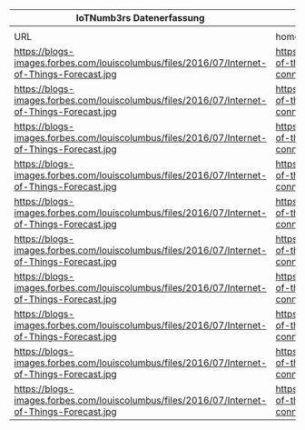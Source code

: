 |IoTNumb3rs Datenerfassung|||||||||||
| ---- | ---- | ---- | ---- | ---- | ---- | ---- | ---- | ---- | ---- | ---- |
||||||||||||
|URL|home_url|filename|device_class|device_count|market_class|market_volume|prognosis_year|publication_year|authorship_class|Dropbox folder|
|https://blogs-images.forbes.com/louiscolumbus/files/2016/07/Internet-of-Things-Forecast.jpg|https://www.forbes.com/sites/louiscolumbus/2016/07/09/internet-of-things-on-pace-to-replace-mobile-phones-as-most-connected-device-in-2018/#22241348732c|file5_Internet-of-Things-Forecast.jpg|cellular|400000000|||2015|2016|expert|Pattoho/20181122-1800|
|https://blogs-images.forbes.com/louiscolumbus/files/2016/07/Internet-of-Things-Forecast.jpg|https://www.forbes.com/sites/louiscolumbus/2016/07/09/internet-of-things-on-pace-to-replace-mobile-phones-as-most-connected-device-in-2018/#22241348732c|file5_Internet-of-Things-Forecast.jpg|non-cellular|4200000000|||2015|||Pattoho/20181122-1800|
|https://blogs-images.forbes.com/louiscolumbus/files/2016/07/Internet-of-Things-Forecast.jpg|https://www.forbes.com/sites/louiscolumbus/2016/07/09/internet-of-things-on-pace-to-replace-mobile-phones-as-most-connected-device-in-2018/#22241348732c|file5_Internet-of-Things-Forecast.jpg|Pc/Laptop|1700000000|||2015|||Pattoho/20181122-1800|
|https://blogs-images.forbes.com/louiscolumbus/files/2016/07/Internet-of-Things-Forecast.jpg|https://www.forbes.com/sites/louiscolumbus/2016/07/09/internet-of-things-on-pace-to-replace-mobile-phones-as-most-connected-device-in-2018/#22241348732c|file5_Internet-of-Things-Forecast.jpg|Mobile Phones|7100000000|||2015|||Pattoho/20181122-1800|
|https://blogs-images.forbes.com/louiscolumbus/files/2016/07/Internet-of-Things-Forecast.jpg|https://www.forbes.com/sites/louiscolumbus/2016/07/09/internet-of-things-on-pace-to-replace-mobile-phones-as-most-connected-device-in-2018/#22241348732c|file5_Internet-of-Things-Forecast.jpg|Fixed Phones|1300000000|||2015|||Pattoho/20181122-1800|
|https://blogs-images.forbes.com/louiscolumbus/files/2016/07/Internet-of-Things-Forecast.jpg|https://www.forbes.com/sites/louiscolumbus/2016/07/09/internet-of-things-on-pace-to-replace-mobile-phones-as-most-connected-device-in-2018/#22241348732c|file5_Internet-of-Things-Forecast.jpg|cellular|1500000000|||2021|||Pattoho/20181122-1800|
|https://blogs-images.forbes.com/louiscolumbus/files/2016/07/Internet-of-Things-Forecast.jpg|https://www.forbes.com/sites/louiscolumbus/2016/07/09/internet-of-things-on-pace-to-replace-mobile-phones-as-most-connected-device-in-2018/#22241348732c|file5_Internet-of-Things-Forecast.jpg|non-cellular|14200000000|||2021|||Pattoho/20181122-1800|
|https://blogs-images.forbes.com/louiscolumbus/files/2016/07/Internet-of-Things-Forecast.jpg|https://www.forbes.com/sites/louiscolumbus/2016/07/09/internet-of-things-on-pace-to-replace-mobile-phones-as-most-connected-device-in-2018/#22241348732c|file5_Internet-of-Things-Forecast.jpg|Pc/Laptop|1800000000|||2021|||Pattoho/20181122-1800|
|https://blogs-images.forbes.com/louiscolumbus/files/2016/07/Internet-of-Things-Forecast.jpg|https://www.forbes.com/sites/louiscolumbus/2016/07/09/internet-of-things-on-pace-to-replace-mobile-phones-as-most-connected-device-in-2018/#22241348732c|file5_Internet-of-Things-Forecast.jpg|Mobile Phones|8600000000|||2021|||Pattoho/20181122-1800|
|https://blogs-images.forbes.com/louiscolumbus/files/2016/07/Internet-of-Things-Forecast.jpg|https://www.forbes.com/sites/louiscolumbus/2016/07/09/internet-of-things-on-pace-to-replace-mobile-phones-as-most-connected-device-in-2018/#22241348732c|file5_Internet-of-Things-Forecast.jpg|Fixed Phones|1400000000|||2021|||Pattoho/20181122-1800|
